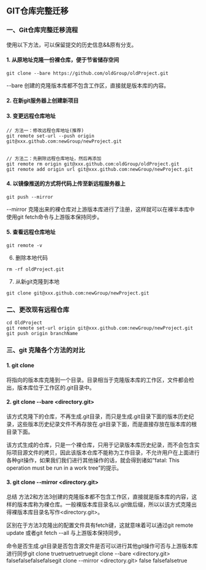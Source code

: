 ## GIT仓库完整迁移

### 一、Git仓库完整迁移流程
使用以下方法，可以保留提交的历史信息&&原有分支。

#### 1. 从原地址克隆一份裸仓库，便于节省储存空间
```
git clone --bare https://github.com/oldGroup/oldProject.git
```
--bare 创建的克隆版本库都不包含工作区，直接就是版本库的内容。
#### 2. 在新git服务器上创建新项目
#### 3. 变更远程仓库地址 
```cd oldProject.git
// 方法一：修改远程仓库地址(推荐)
git remote set-url --push origin git@xxx.github.com:newGroup/newProject.git 


// 方法二：先删除远程仓库地址，然后再添加
git remote rm origin git@xxx.github.com:oldGroup/oldProject.git 
git remote add origin url git@xxx.github.com:newGroup/newProject.git

```
#### 4. 以镜像推送的方式将代码上传至新远程服务器上
```
git push --mirror
```
--mirror 克隆出来的裸仓库对上游版本库进行了注册，这样就可以在裸半本库中使用git fetch命令与上游版本保持同步。

#### 5. 查看远程仓库地址
```
git remote -v
```
6. 删除本地代码
```
rm -rf oldProject.git
```
7. 从新git克隆到本地
```
git clone git@xxx.github.com:newGroup/newProject.git
```

### 二、更改现有远程仓库
```
cd OldProject
git remote set-url origin git@xxx.github.com:newGroup/newProject.git 
git push origin branchName
```

### 三、git 克隆各个方法的对比
#### 1. git clone <repository> <directory>
将<repository>指向的版本库克隆到一个<directory>目录。目录<directory>相当于克隆版本库的工作区，文件都会检出，版本库位于工作区的.git目录中。
#### 2. git clone --bare <repository> <directory.git>
该方式克隆下的仓库，不再生成.git目录，而只是生成.git目录下面的版本历史纪录，这些版本历史纪录文件不再存放在.git目录下面，而是直接存放在版本库的根目录下面。


该方式生成的仓库，只是一个裸仓库，只用于记录版本库历史纪录，而不会包含实际项目源文件的拷贝，因此该版本仓库不能称为工作目录，不允许用户在上面进行各种git操作，如果我们我们进行其他操作的话，就会得到诸如“fatal: This operation must be run in a work tree”的提示。


#### 3. git clone --mirror <repository> <directory.git>
 
总结 
方法2和方法3创建的克隆版本都不包含工作区，直接就是版本库的内容，这样的版本库称为裸仓库。一般裸版本库目录名以.git做后缀，所以以该方式克隆出得裸版本库目录名写作<directory.git>。

区别在于方法3克隆出的配置文件具有fetch键，这就意味着可以通过git remote update 或者git fetch --all 与上游版本保持同步。

命令是否生成.git目录是否包含源文件是否可以进行其他git操作可否与上游版本库进行同步git clone <repository> <directory>truetruetruetruegit clone --bare <repository> <directory.git> falsefalsefalsefalsegit clone --mirror <repository> <directory.git> false
falsefalsetrue

